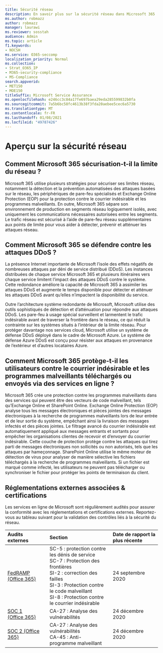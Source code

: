 ```yaml
---
title: Sécurité réseau
description: En savoir plus sur la sécurité réseau dans Microsoft 365
ms.author: robmazz
author: robmazz
manager: laurawi
ms.reviewer: sosstah
audience: Admin
ms.topic: article
f1.keywords:
- NOCSH
ms.service: O365-seccomp
localization_priority: Normal
ms.collection:
- Strat_O365_IP
- M365-security-compliance
- MS-Compliance
search.appverid:
- MET150
- MOE150
titleSuffix: Microsoft Service Assurance
ms.openlocfilehash: e246cc3c84a17fe697baea29eda285599832b0fa
ms.sourcegitcommit: 7a5b6bc58fc4613b38f3fda20aebee5cec6a5730
ms.translationtype: MT
ms.contentlocale: fr-FR
ms.lasthandoff: 01/08/2021
ms.locfileid: "49787426"
---
```

# <a name="network-security-overview"></a>Aperçu sur la sécurité réseau

## <a name="how-does-microsoft-365-secure-the-network-boundary"></a>Comment Microsoft 365 sécurisation-t-il la limite du réseau ?

Microsoft 365 utilise plusieurs stratégies pour sécuriser ses limites réseau, notamment la détection et la prévention automatisées des attaques basées sur le réseau, les périphériques de pare-feu spécialisés et Exchange Online Protection (EOP) pour la protection contre le courrier indésirable et les programmes malveillants. En outre, Microsoft 365 sépare son environnement de production en segments réseau logiquement isolés, avec uniquement les communications nécessaires autorisées entre les segments. Le trafic réseau est sécurisé à l’aide de pare-feu réseau supplémentaires aux points de limite pour vous aider à détecter, prévenir et atténuer les attaques réseau.

## <a name="how-does-microsoft-365-defend-against-ddos-attacks"></a>Comment Microsoft 365 se défendre contre les attaques DDoS ?

La présence Internet importante de Microsoft l’isole des effets négatifs de nombreuses attaques par déni de service distribué (DDoS). Les instances distribuées de chaque service Microsoft 365 et plusieurs itinéraires vers chaque service limitent l’impact des attaques DDoS contre le système. Cette redondance améliore la capacité de Microsoft 365 à assimiler les attaques DDoS et augmente le temps disponible pour détecter et atténuer les attaques DDoS avant qu’elles n’impactent la disponibilité du service.

Outre l’architecture système redondante de Microsoft, Microsoft utilise des outils sophistiqués de détection et d’atténuation pour répondre aux attaques DDoS. Les pare-feu à usage spécial surveillent et larmentent le trafic indésirable avant de traverser la frontière dans le réseau, ce qui réduit la contrainte sur les systèmes situés à l’intérieur de la limite réseau. Pour protéger davantage nos services cloud, Microsoft utilise un système de défense DDoS déployé dans le cadre de Microsoft Azure. Le système de défense Azure DDoS est conçu pour résister aux attaques en provenance de l’extérieur et d’autres locataires Azure.

## <a name="how-does-microsoft-365-protect-users-against-spam-and-malware-being-uploaded-or-sent-through-online-services"></a>Comment Microsoft 365 protège-t-il les utilisateurs contre le courrier indésirable et les programmes malveillants téléchargés ou envoyés via des services en ligne ?

Microsoft 365 crée une protection contre les programmes malveillants dans des services qui peuvent être des vecteurs de code malveillant, tels qu’Exchange Online et SharePoint Online. Exchange Online Protection (EOP) analyse tous les messages électroniques et pièces jointes des messages électroniques à la recherche de programmes malveillants lors de leur entrée et de leur sortie du système, empêchant ainsi la livraison des messages infectés et des pièces jointes. Le filtrage avancé du courrier indésirable est automatiquement appliqué aux messages entrants et sortants pour empêcher les organisations clientes de recevoir et d’envoyer du courrier indésirable. Cette couche de protection protège contre les attaques qui tirez parti de messages électroniques non sollicités ou non autorisés, tels que les attaques par hameçonnage. SharePoint Online utilise le même moteur de détection de virus pour analyser de manière sélective les fichiers téléchargés à la recherche de programmes malveillants. Si un fichier est marqué comme infecté, les utilisateurs ne peuvent pas télécharger ou synchroniser le fichier pour protéger les points de terminaison du client.

## <a name="related-external-regulations--certifications"></a>Réglementations externes associées & certifications

Les services en ligne de Microsoft sont régulièrement audités pour assurer la conformité avec les réglementations et certifications externes. Reportez-vous au tableau suivant pour la validation des contrôles liés à la sécurité du réseau.

| **Audits externes** | **Section** | **Date de rapport la plus récente** |
|:--------------------|:------------|:-----------------------|
| [FedRAMP (Office 365)](https://compliance.microsoft.com/compliancemanager) | SC-5 : protection contre les dénis de service <br> SC-7 : Protection des frontières <br> SI-2 : correction des failles <br> SI-3 : Protection contre le code malveillant <br> SI-8 : Protection contre le courrier indésirable | 24 septembre 2020 |
| [SOC 1 (Office 365)](https://servicetrust.microsoft.com/ViewPage/MSComplianceGuideV3?command=Download&downloadType=Document&downloadId=90df3f9c-3aaf-4dbf-99d0-ca9f2991721b&tab=7027ead0-3d6b-11e9-b9e1-290b1eb4cdeb&docTab=7027ead0-3d6b-11e9-b9e1-290b1eb4cdeb_SOC_%2F_SSAE_16_Reports) | CA-27 : Analyse des vulnérabilités | 24 décembre 2020 |
| [SOC 2 (Office 365)](https://servicetrust.microsoft.com/ViewPage/MSComplianceGuideV3?command=Download&downloadType=Document&downloadId=a73c1738-7892-42b7-acd3-87b6371c53f6&tab=7027ead0-3d6b-11e9-b9e1-290b1eb4cdeb&docTab=7027ead0-3d6b-11e9-b9e1-290b1eb4cdeb_SOC_%2F_SSAE_16_Reports) | CA-27 : Analyse des vulnérabilités <br> CA-45 : Anti-programme malveillant | 24 décembre 2020 |